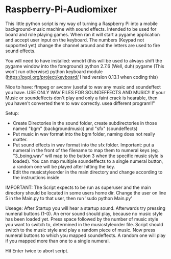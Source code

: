 # Raspberry-Pi-Audiomixer
This little python script is my way of turning a Raspberry Pi into a mobile background-music machine with sound effects.
Intended to be used for board and role playing games. When ran it will start a pygame application and accept user input on the keyboard. The numbers (Keypad not supported yet) change the channel around and the letters are used to fire sound effects.

You will need to have installed:
wmctrl (this will be used to always shift the pygame window into the foreground)
python 2.7.6 (Well, duh)
pygame (This won't run otherwise)
python keyboard module (https://pypi.org/project/keyboard/ I had version 0.13.1 when coding this)

Nice to have:
ffmpeg or avconv (useful to wav any music and soundeffect you have. USE ONLY WAV FILES FOR SOUNDEFFECTS AND MUSIC!! If your Music or soundeffects don't play and only a faint crack is hearable, then you haven't converted them to wav correctly. usea different program!!"


Setup:
- Create Directories in the sound folder, create subdirectories in those named "bgm" (backgroundmusic) and "sfx" (soundeffects)
- Put music in wav format into the bgm folder, naming does not really matter. 
- Put sound effects in wav format into the sfx folder. Important: put a numeral in the front of the filename to map them to numeral keys (eg. "3_boing.wav" will map to the button 3 when the specific music style is loaded). You can map multiple soundeffects to a single numeral button, a random one will be played after hitting the key.
- Edit the musicstyleorder in the main directory and change according to the instructions inside

IMPORTANT:
The Script expects to be run as superuser and the main directory should be located in some users home dir.
Change the user on line 5 in the Main.py to that user, then run 'sudo python Main.py'

Useage:
After Startup you will hear a startup sound. Afterwards try pressing numeral buttons (1-0). An error sound should play, because no music style has been loaded yet.
Press space followed by the number of music style you want to switch to, determined in the musicstyleorder file.
Script should switch to the music style and play a random piece of music.
Now press numeral buttons to which you mapped soundeffects. A random one will play if you mapped more than one to a single numeral.

Hit Enter twice to abort script. 
